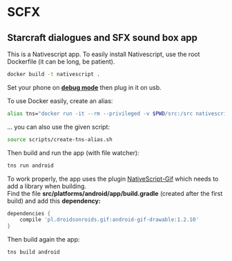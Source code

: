 # SCFX
## Starcraft dialogues and SFX sound box app

This is a Nativescript app.
To easily install Nativescript, use the root Dockerfile (it can be long, be patient).
```bash
docker build -t nativescript .
```

Set your phone on [**debug mode**](https://www.kingoapp.com/root-tutorials/how-to-enable-usb-debugging-mode-on-android.htm) then plug in it on usb.

To use Docker easily, create an alias:
```bash
alias tns="docker run -it --rm --privileged -v $PWD/src:/src nativescript tns"
```
... you can also use the given script:
```bash
source scripts/create-tns-alias.sh
```
Then build and run the app (with file watcher):
```bash
tns run android
```

To work properly, the app uses the plugin [NativeScript-Gif](https://github.com/bradmartin/nativescript-gif) which needs to add a library when building.  
Find the file **src/platforms/android/app/build.gradle** (created after the first build) and add this **dependency:**
```gradle
dependencies {
    compile 'pl.droidsonroids.gif:android-gif-drawable:1.2.10'
}
```
Then build again the app:
```
tns build android
```